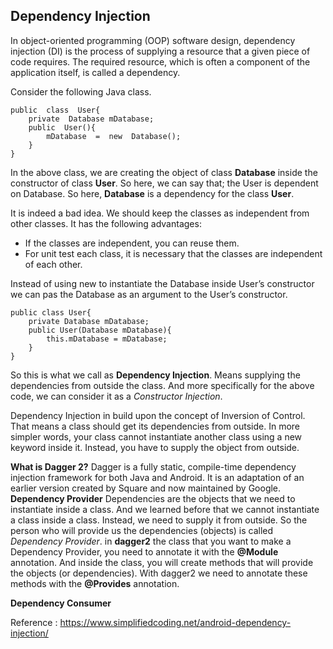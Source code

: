 ## Dependency Injection
In object-oriented programming (OOP) software design, dependency injection (DI) is the process of supplying a resource that a given piece of code requires. The required resource, which is often a component of the application itself, is called a dependency.

Consider the following Java class.

    public  class  User{    
	    private  Database mDatabase;    
	    public  User(){	    
		    mDatabase  =  new  Database();	    
	    }    
    }
In the above class, we are creating the object of class **Database** inside the constructor of class **User**. So here, we can say that; the User is dependent on Database. So here, **Database** is a dependency for the class **User**.

It is indeed a bad idea. We should keep the classes as independent from other classes. It has the following advantages:
 - If the classes are independent, you can reuse them.
 - For unit test each class, it is necessary that the classes are
   independent of each other.

Instead of using new to instantiate the Database inside User’s constructor we can pas the Database as an argument to the User’s constructor.

    public class User{
	    private Database mDatabase;
	    public User(Database mDatabase){
		    this.mDatabase = mDatabase;
	    }
    }
So this is what we call as **Dependency Injection**. Means supplying the dependencies from outside the class. And more specifically for the above code, we can consider it as a *Constructor Injection*.

Dependency Injection in build upon the concept of Inversion of Control. That means a class should get its dependencies from outside. 
In more simpler words, your class cannot instantiate another class using a new keyword inside it. Instead, you have to supply the object from outside.

**What is Dagger 2?**
Dagger is a fully static, compile-time dependency injection framework for both Java and Android. It is an adaptation of an earlier version created by Square and now maintained by Google. 
**Dependency Provider**
Dependencies are the objects that we need to instantiate inside a class. And we learned before that we cannot instantiate a class inside a class. Instead, we need to supply it from outside. So the person who will provide us the dependencies (objects) is called *Dependency Provider*.
in **dagger2** the class that you want to make a Dependency Provider, you need to annotate it with the **@Module** annotation. And inside the class, you will create methods that will provide the objects (or dependencies). With dagger2 we need to annotate these methods with the **@Provides** annotation.

**Dependency Consumer**







Reference : https://www.simplifiedcoding.net/android-dependency-injection/
